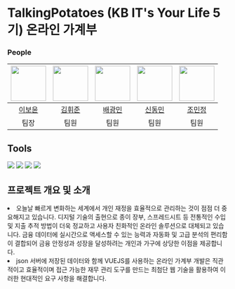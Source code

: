 # TalkingPotatoes (KB IT's Your Life 5기) 온라인 가계부


### People

|<img src="https://github.com/BoyunLee.png" width="80">|<img src="https://github.com/Hwijun-Kim.png" width="80">|<img src="https://github.com/pangminwhere.png" width="80">|<img src="https://github.com/ShinDong17.png" width="80">|<img src="https://github.com/minjeongj0.png" width="80">|
|:---:|:---:|:---:|:---:|:---:|
|[이보윤](https://github.com/BoyunLee)|[김휘준](https://github.com/Hwijun-Kim)|[배광민](https://github.com/pangminwhere)|[신동민](https://github.com/ShinDong17)|[조민정](https://github.com/minjeongj0)|
|팀장|팀원|팀원|팀원|팀원|


## Tools
<img src="https://img.shields.io/badge/Vue.js-4FC08D?style=for-the-badge&logo=Vue.js&logoColor=white"> <img src="https://img.shields.io/badge/HTML5-E34F26?style=for-the-badge&logo=HTML5&logoColor=white"> <img src="https://img.shields.io/badge/CSS3-1572B6?style=for-the-badge&logo=CSS3&logoColor=white"> <img src="https://img.shields.io/badge/Javascript-F7DF1E?style=for-the-badge&logo=Javascript&logoColor=white"> 


## 프로젝트 개요 및 소개
<li>오늘날 빠르게 변화하는 세계에서 개인 재정을 효율적으로 관리하는 것이 점점 더 중요해지고 있습니다. 디지털 기술의 출현으로 종이 장부, 스프레드시트 등 전통적인 수입 및 지출 추적 방법이 더욱 정교하고 사용자 친화적인 온라인 솔루션으로 대체되고 있습니다. 금융 데이터에 실시간으로 액세스할 수 있는 능력과 자동화 및 고급 분석의 편리함이 결합되어 금융 안정성과 성장을 달성하려는 개인과 가구에 상당한 이점을 제공합니다.</li><li>json 서버에 저장된 데이터와 함께 VUEJS를 사용하는 온라인 가계부 개발은 직관적이고 효율적이며 접근 가능한 재무 관리 도구를 만드는 최첨단 웹 기술을 활용하여 이러한 현대적인 요구 사항을 해결합니다.</li>
